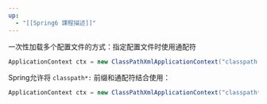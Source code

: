 ```yaml
---
up:
  - "[[Spring6 課程描述]]"
---
```

一次性加载多个配置文件的方式：指定配置文件时使用通配符

```java
ApplicationContext ctx = new ClassPathXmlApplicationContext("classpath:bean*.xml");
```

Spring允许将 `classpath*:` 前缀和通配符结合使用：

```java
ApplicationContext ctx = new ClassPathXmlApplicationContext("classpath*:bean*.xml");
```